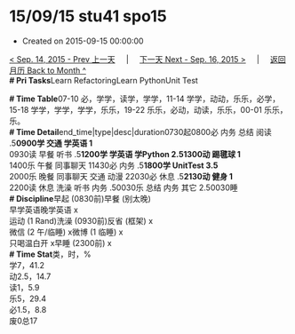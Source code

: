 # 15/09/15 stu41 spo15

* Created on 2015-09-15 00:00:00

[&lt; Sep. 14, 2015 - Prev 上一天](d14.md)     \|     [下一天 Next - Sep. 16, 2015 &gt;](d16.md)     \|     [返回月历 Back to Month ^](index.md)   
**\# Pri Tasks**Learn RefactoringLearn PythonUnit Test  
  
**\# Time Table**07-10 必，学学，读学，学学，11-14 学学，动动，乐乐，必学，15-18 学学，学学，学学，乐乐，19-22 乐乐，必动，动读，乐乐，00-01 乐乐，乐。  
**\# Time Detail**end\_time\|type\|desc\|duration0730起0800必 内务 总结 阅读 .5**0900学 交通 学英语 1**  
0930读 早餐 听书 .5**1200学 学英语 学Python 2.51300动 踢毽球 1**  
1400乐 午餐 同事聊天 11430必 内务 .5**1800学 UnitTest 3.5**  
2000乐 晚餐 同事聊天 交通 动漫 22030必 休息 .5**2130动 健身 1**  
2200读 休息 洗澡 听书 内务 .50030乐 总结 内务 其它 2.50030睡  
**\# Discipline**早起 \(0830前\)早餐 \(别太晚\)  
早学英语晚学英语 x  
运动 \(1 Rand\)洗澡 \(0930前\)反省 \(框架\) x  
微信 \(2 午/临睡\) x微博 \(1 临睡\) x  
只喝温白开 x早睡 \(2300前\) x  
**\# Time Stat**类，时，%  
学7，41.2  
动2.5，14.7  
读1，5.9  
乐5，29.4  
必1.5，8.8  
废0总17

